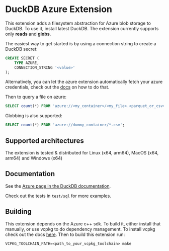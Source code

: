 # DuckDB Azure Extension
This extension adds a filesystem abstraction for Azure blob storage to DuckDB. To use it, install latest DuckDB. The extension currently supports only **reads** and **globs**.

The easiest way to get started is by using a connection string to create a DuckDB secret:
```sql
CREATE SECRET (
    TYPE AZURE,
    CONNECTION_STRING '<value>'
);
```
Alternatively, you can let the azure extension automatically fetch your azure credentials, check out the [docs](https://duckdb.org/docs/extensions/azure#credential_chain-provider) on how to do that.

Then to query a file on azure:
```sql
SELECT count(*) FROM 'azure://<my_container>/<my_file>.<parquet_or_csv>';
```

Globbing is also supported:
```sql
SELECT count(*) FROM 'azure://dummy_container/*.csv';
```

## Supported architectures
The extension is tested & distributed for Linux (x64, arm64), MacOS (x64, arm64) and Windows (x64)

## Documentation

See the [Azure page in the DuckDB documentation](https://duckdb.org/docs/extensions/azure).

Check out the tests in `test/sql` for more examples.

## Building
This extension depends on the Azure c++ sdk. To build it, either install that manually, or use vcpkg
to do dependency management. To install vcpkg check out the docs [here](https://vcpkg.io/en/getting-started.html).
Then to build this extension run:

```shell
VCPKG_TOOLCHAIN_PATH=<path_to_your_vcpkg_toolchain> make
```

